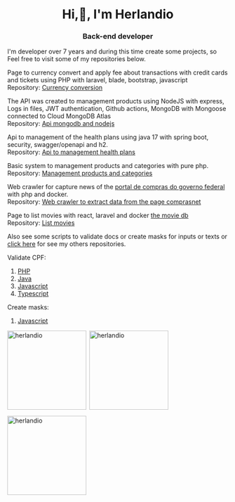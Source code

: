 <h1 align="center">Hi,👋, I'm Herlandio</h1>
<h3 align="center">Back-end developer</h3>

I'm developer over 7 years and during this time create some projects, so Feel free to visit some of my repositories below.

Page to currency convert and apply fee about transactions with credit cards and tickets using PHP with laravel, blade, bootstrap, javascript<Br/> 
Repository: [Currency conversion](https://github.com/herlandio/conversao-de-moeda)<Br/>

The API was created to management products using NodeJS with express, Logs in files, JWT authentication, Github actions, MongoDB with Mongoose connected to Cloud MongoDB Atlas<Br/>
Repository: [Api mongodb and nodejs](https://github.com/herlandio/API-Nodejs-MongoDB)<Br/>

Api to management of the health plans using java 17 with spring boot, security, swagger/openapi and h2.<Br/>
Repository: [Api to management health plans](https://github.com/herlandio/ekan-test-spring-boot-api)<Br/>

Basic system to management products and categories with pure php. <Br/>
Repository: [Management products and categories](https://github.com/herlandio/gerenciamento-de-produtos)<Br/>

Web crawler for capture news of the [portal de compras do governo federal](https://www.gov.br/compras/pt-br/acesso-a-informacao/noticias) with php and docker.<Br/>
Repository: [Web crawler to extract data from the page comprasnet](https://github.com/herlandio/webcrawler-comprasnet)<Br/>

Page to list movies with react, laravel and docker [the movie db](https://api.themoviedb.org)<Br/>
Repository: [List movies](https://github.com/herlandio/Laravel-ReactJS-TheMovieDB)<Br/>

Also see some scripts to validate docs or create masks for inputs or texts or [click here](https://github.com/herlandio?tab=repositories) for see my others repositories.<Br/>

Validate CPF:<Br/>
1. [PHP](https://gist.github.com/herlandio/4fa87cbf156d354f6e5a90468b570a59)<Br/>
2. [Java](https://gist.github.com/herlandio/b2f8a1e78f7aef1008545b7fb56c965c)<Br/>
3. [Javascript](https://gist.github.com/herlandio/4d91e5cee58035d8f0a0e474ce80ab2e)<Br/>
4. [Typescript](https://gist.github.com/herlandio/0ccf8772704942e2232b5a1e5d3387bb)<Br/>

Create masks: <Br/>
1. [Javascript](https://gist.github.com/herlandio/e0a2f3574223052b9ed7740d712c7611)<Br/>

<div>
  <p><img align="left" height="180em" src="https://github-readme-stats.vercel.app/api/top-langs?username=herlandio&show_icons=true&locale=en&layout=compact" alt="herlandio" /></p>
  <p>&nbsp;<img align="center" height="180em" src="https://github-readme-stats.vercel.app/api?username=herlandio&show_icons=true&locale=en" alt="herlandio" /></p>
  <p><img align="center" height="180em" src="https://github-readme-streak-stats.herokuapp.com/?user=herlandio&" alt="herlandio" /></p>
</div>
